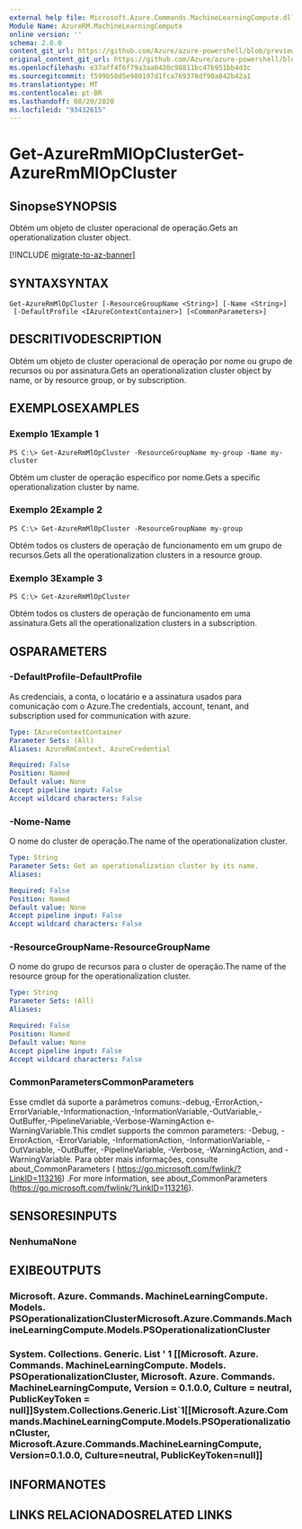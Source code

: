 ```yaml
---
external help file: Microsoft.Azure.Commands.MachineLearningCompute.dll-Help.xml
Module Name: AzureRM.MachineLearningCompute
online version: ''
schema: 2.0.0
content_git_url: https://github.com/Azure/azure-powershell/blob/preview/src/ResourceManager/MachineLearningCompute/Commands.MachineLearningCompute/help/Get-AzureRmMlOpCluster.md
original_content_git_url: https://github.com/Azure/azure-powershell/blob/preview/src/ResourceManager/MachineLearningCompute/Commands.MachineLearningCompute/help/Get-AzureRmMlOpCluster.md
ms.openlocfilehash: e37aff4f6f79a3aa0420c98811bc47b951bb4d3c
ms.sourcegitcommit: f599b50d5e980197d1fca769378df90a842b42a1
ms.translationtype: MT
ms.contentlocale: pt-BR
ms.lasthandoff: 08/20/2020
ms.locfileid: "93432615"
---
```

# <span data-ttu-id="75047-101">Get-AzureRmMlOpCluster</span><span class="sxs-lookup"><span data-stu-id="75047-101">Get-AzureRmMlOpCluster</span></span>

## <span data-ttu-id="75047-102">Sinopse</span><span class="sxs-lookup"><span data-stu-id="75047-102">SYNOPSIS</span></span>
<span data-ttu-id="75047-103">Obtém um objeto de cluster operacional de operação.</span><span class="sxs-lookup"><span data-stu-id="75047-103">Gets an operationalization cluster object.</span></span>

[!INCLUDE [migrate-to-az-banner](../../includes/migrate-to-az-banner.md)]

## <span data-ttu-id="75047-104">SYNTAX</span><span class="sxs-lookup"><span data-stu-id="75047-104">SYNTAX</span></span>

```
Get-AzureRmMlOpCluster [-ResourceGroupName <String>] [-Name <String>]
 [-DefaultProfile <IAzureContextContainer>] [<CommonParameters>]
```

## <span data-ttu-id="75047-105">DESCRITIVO</span><span class="sxs-lookup"><span data-stu-id="75047-105">DESCRIPTION</span></span>
<span data-ttu-id="75047-106">Obtém um objeto de cluster operacional de operação por nome ou grupo de recursos ou por assinatura.</span><span class="sxs-lookup"><span data-stu-id="75047-106">Gets an operationalization cluster object by name, or by resource group, or by subscription.</span></span>

## <span data-ttu-id="75047-107">EXEMPLOS</span><span class="sxs-lookup"><span data-stu-id="75047-107">EXAMPLES</span></span>

### <span data-ttu-id="75047-108">Exemplo 1</span><span class="sxs-lookup"><span data-stu-id="75047-108">Example 1</span></span>
```
PS C:\> Get-AzureRmMlOpCluster -ResourceGroupName my-group -Name my-cluster
```

<span data-ttu-id="75047-109">Obtém um cluster de operação específico por nome.</span><span class="sxs-lookup"><span data-stu-id="75047-109">Gets a specific operationalization cluster by name.</span></span>

### <span data-ttu-id="75047-110">Exemplo 2</span><span class="sxs-lookup"><span data-stu-id="75047-110">Example 2</span></span>
```
PS C:\> Get-AzureRmMlOpCluster -ResourceGroupName my-group
```

<span data-ttu-id="75047-111">Obtém todos os clusters de operação de funcionamento em um grupo de recursos.</span><span class="sxs-lookup"><span data-stu-id="75047-111">Gets all the operationalization clusters in a resource group.</span></span>

### <span data-ttu-id="75047-112">Exemplo 3</span><span class="sxs-lookup"><span data-stu-id="75047-112">Example 3</span></span>
```
PS C:\> Get-AzureRmMlOpCluster
```

<span data-ttu-id="75047-113">Obtém todos os clusters de operação de funcionamento em uma assinatura.</span><span class="sxs-lookup"><span data-stu-id="75047-113">Gets all the operationalization clusters in a subscription.</span></span>

## <span data-ttu-id="75047-114">OS</span><span class="sxs-lookup"><span data-stu-id="75047-114">PARAMETERS</span></span>

### <span data-ttu-id="75047-115">-DefaultProfile</span><span class="sxs-lookup"><span data-stu-id="75047-115">-DefaultProfile</span></span>
<span data-ttu-id="75047-116">As credenciais, a conta, o locatário e a assinatura usados para comunicação com o Azure.</span><span class="sxs-lookup"><span data-stu-id="75047-116">The credentials, account, tenant, and subscription used for communication with azure.</span></span>

```yaml
Type: IAzureContextContainer
Parameter Sets: (All)
Aliases: AzureRmContext, AzureCredential

Required: False
Position: Named
Default value: None
Accept pipeline input: False
Accept wildcard characters: False
```

### <span data-ttu-id="75047-117">-Nome</span><span class="sxs-lookup"><span data-stu-id="75047-117">-Name</span></span>
<span data-ttu-id="75047-118">O nome do cluster de operação.</span><span class="sxs-lookup"><span data-stu-id="75047-118">The name of the operationalization cluster.</span></span>

```yaml
Type: String
Parameter Sets: Get an operationalization cluster by its name.
Aliases: 

Required: False
Position: Named
Default value: None
Accept pipeline input: False
Accept wildcard characters: False
```

### <span data-ttu-id="75047-119">-ResourceGroupName</span><span class="sxs-lookup"><span data-stu-id="75047-119">-ResourceGroupName</span></span>
<span data-ttu-id="75047-120">O nome do grupo de recursos para o cluster de operação.</span><span class="sxs-lookup"><span data-stu-id="75047-120">The name of the resource group for the operationalization cluster.</span></span>

```yaml
Type: String
Parameter Sets: (All)
Aliases: 

Required: False
Position: Named
Default value: None
Accept pipeline input: False
Accept wildcard characters: False
```

### <span data-ttu-id="75047-121">CommonParameters</span><span class="sxs-lookup"><span data-stu-id="75047-121">CommonParameters</span></span>
<span data-ttu-id="75047-122">Esse cmdlet dá suporte a parâmetros comuns:-debug,-ErrorAction,-ErrorVariable,-Informationaction,-InformationVariable,-OutVariable,-OutBuffer,-PipelineVariable,-Verbose-WarningAction e-WarningVariable.</span><span class="sxs-lookup"><span data-stu-id="75047-122">This cmdlet supports the common parameters: -Debug, -ErrorAction, -ErrorVariable, -InformationAction, -InformationVariable, -OutVariable, -OutBuffer, -PipelineVariable, -Verbose, -WarningAction, and -WarningVariable.</span></span> <span data-ttu-id="75047-123">Para obter mais informações, consulte about_CommonParameters ( https://go.microsoft.com/fwlink/?LinkID=113216) .</span><span class="sxs-lookup"><span data-stu-id="75047-123">For more information, see about_CommonParameters (https://go.microsoft.com/fwlink/?LinkID=113216).</span></span>

## <span data-ttu-id="75047-124">SENSORES</span><span class="sxs-lookup"><span data-stu-id="75047-124">INPUTS</span></span>

### <span data-ttu-id="75047-125">Nenhuma</span><span class="sxs-lookup"><span data-stu-id="75047-125">None</span></span>

## <span data-ttu-id="75047-126">EXIBE</span><span class="sxs-lookup"><span data-stu-id="75047-126">OUTPUTS</span></span>

### <span data-ttu-id="75047-127">Microsoft. Azure. Commands. MachineLearningCompute. Models. PSOperationalizationCluster</span><span class="sxs-lookup"><span data-stu-id="75047-127">Microsoft.Azure.Commands.MachineLearningCompute.Models.PSOperationalizationCluster</span></span>

### <span data-ttu-id="75047-128">System. Collections. Generic. List ' 1 [[Microsoft. Azure. Commands. MachineLearningCompute. Models. PSOperationalizationCluster, Microsoft. Azure. Commands. MachineLearningCompute, Version = 0.1.0.0, Culture = neutral, PublicKeyToken = null]]</span><span class="sxs-lookup"><span data-stu-id="75047-128">System.Collections.Generic.List\`1[[Microsoft.Azure.Commands.MachineLearningCompute.Models.PSOperationalizationCluster, Microsoft.Azure.Commands.MachineLearningCompute, Version=0.1.0.0, Culture=neutral, PublicKeyToken=null]]</span></span>

## <span data-ttu-id="75047-129">INFORMA</span><span class="sxs-lookup"><span data-stu-id="75047-129">NOTES</span></span>

## <span data-ttu-id="75047-130">LINKS RELACIONADOS</span><span class="sxs-lookup"><span data-stu-id="75047-130">RELATED LINKS</span></span>

